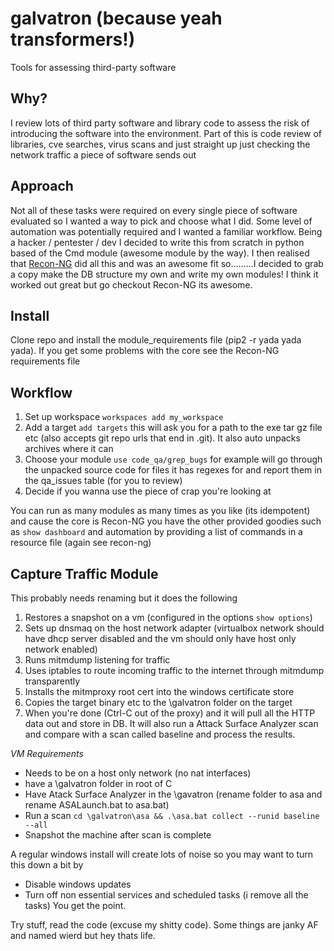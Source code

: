 # galvatron (because yeah transformers!)
Tools for assessing third-party software

## Why?
I review lots of third party software and library code to assess the risk of
introducing the software into the environment. Part of this is code review of
libraries, cve searches, virus scans and just straight up just checking the
network traffic a piece of software sends out

## Approach
Not all of these tasks were required on every single piece of software evaluated
so I wanted a way to pick and choose what I did. Some level of automation was
potentially required and I wanted a familiar workflow. Being a hacker /
pentester / dev I decided to write this from scratch in python based of the Cmd
module (awesome module by the way). I then realised that
[Recon-NG](https://github.com/lanmaster53/recon-ng) did all this and was an
awesome fit so.........I decided to grab a copy make the DB structure my own and
write my own modules! I think it worked out great but go checkout Recon-NG its
awesome.

## Install
Clone repo and install the module_requirements file (pip2 -r yada yada yada). If
you get some problems with the core see the Recon-NG requirements file

## Workflow
1. Set up workspace `workspaces add my_workspace`
2. Add a target `add targets` this will ask you for a path to the exe tar gz
   file etc (also accepts git repo urls that end in .git). It also auto unpacks
   archives where it can
3. Choose your module `use code_qa/grep_bugs` for example will go through the
   unpacked source code for files it has regexes for and report them in the
   qa_issues table (for you to review)
4. Decide if you wanna use the piece of crap you're looking at

You can run as many modules as many times as you like (its idempotent) and cause
the core is Recon-NG you have the other provided goodies such as `show dashboard` 
and automation by providing a list of commands in a resource file (again see
recon-ng)

## Capture Traffic Module
This probably needs renaming but it does the following
1. Restores a snapshot on a vm (configured in the options `show options`)
2. Sets up dnsmaq on the host network adapter (virtualbox network should have
   dhcp server disabled and the vm should only have host only network enabled)
3. Runs mitmdump listening for traffic
4. Uses iptables to route incoming traffic to the internet through mitmdump
   transparently
5. Installs the mitmproxy root cert into the windows certificate store
6. Copies the target binary etc to the \galvatron folder on the target
7. When you're done (Ctrl-C out of the proxy) and it will pull all the HTTP data
   out and store in DB. It will also run a Attack Surface Analyzer scan and
   compare with a scan called baseline and process the results.
   
_VM Requirements_
- Needs to be on a host only network (no nat interfaces) 
- have a \galvatron folder in root of C
- Have Atack Surface Analyzer in the \gavatron (rename folder to asa and rename
  ASALaunch.bat to asa.bat)
- Run a scan `cd \galvatron\asa && .\asa.bat collect --runid baseline --all`
- Snapshot the machine after scan is complete

A regular windows install will create lots of noise so you may want to turn this
down a bit by
- Disable windows updates
- Turn off non essential services and scheduled tasks (i remove all the tasks)
You get the point.

Try stuff, read the code (excuse my shitty code). Some things are janky AF and
named wierd but hey thats life.

